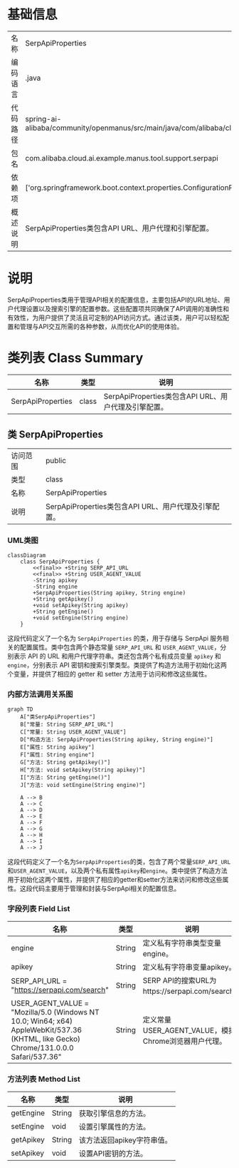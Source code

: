 # 基础信息

|      |      |
|------|------|
| 名称 | SerpApiProperties |
| 编码语言 | .java |
| 代码路径 | spring-ai-alibaba/community/openmanus/src/main/java/com/alibaba/cloud/ai/example/manus/tool/support/serpapi/SerpApiProperties.java |
| 包名 | com.alibaba.cloud.ai.example.manus.tool.support.serpapi |
| 依赖项 | ['org.springframework.boot.context.properties.ConfigurationProperties'] |
| 概述说明 | SerpApiProperties类包含API URL、用户代理和引擎配置。 |

# 说明

SerpApiProperties类用于管理API相关的配置信息，主要包括API的URL地址、用户代理设置以及搜索引擎的配置参数。这些配置项共同确保了API调用的准确性和有效性，为用户提供了灵活且可定制的API访问方式。通过该类，用户可以轻松配置和管理与API交互所需的各种参数，从而优化API的使用体验。

# 类列表 Class Summary

| 名称   | 类型  | 说明 |
|-------|------|-------------|
| SerpApiProperties | class | SerpApiProperties类包含API URL、用户代理及引擎配置。 |



## 类 SerpApiProperties

|      |      |
|------|------|
| 访问范围 | public |
| 类型 | class |
| 名称 | SerpApiProperties |
| 说明 | SerpApiProperties类包含API URL、用户代理及引擎配置。 |


### UML类图

```mermaid
classDiagram
    class SerpApiProperties {
        <<final>> +String SERP_API_URL
        <<final>> +String USER_AGENT_VALUE
        -String apikey
        -String engine
        +SerpApiProperties(String apikey, String engine)
        +String getApikey()
        +void setApikey(String apikey)
        +String getEngine()
        +void setEngine(String engine)
    }
```

这段代码定义了一个名为 `SerpApiProperties` 的类，用于存储与 SerpApi 服务相关的配置属性。类中包含两个静态常量 `SERP_API_URL` 和 `USER_AGENT_VALUE`，分别表示 API 的 URL 和用户代理字符串。类还包含两个私有成员变量 `apikey` 和 `engine`，分别表示 API 密钥和搜索引擎类型。类提供了构造方法用于初始化这两个变量，并提供了相应的 getter 和 setter 方法用于访问和修改这些属性。


### 内部方法调用关系图

```mermaid
graph TD
    A["类SerpApiProperties"]
    B["常量: String SERP_API_URL"]
    C["常量: String USER_AGENT_VALUE"]
    D["构造方法: SerpApiProperties(String apikey, String engine)"]
    E["属性: String apikey"]
    F["属性: String engine"]
    G["方法: String getApikey()"]
    H["方法: void setApikey(String apikey)"]
    I["方法: String getEngine()"]
    J["方法: void setEngine(String engine)"]

    A --> B
    A --> C
    A --> D
    A --> E
    A --> F
    A --> G
    A --> H
    A --> I
    A --> J
```

这段代码定义了一个名为`SerpApiProperties`的类，包含了两个常量`SERP_API_URL`和`USER_AGENT_VALUE`，以及两个私有属性`apikey`和`engine`。类中提供了构造方法用于初始化这两个属性，并提供了相应的getter和setter方法来访问和修改这些属性。这段代码主要用于管理和封装与SerpApi相关的配置信息。

### 字段列表 Field List

| 名称  | 类型  | 说明 |
|-------|-------|------|
| engine | String | 定义私有字符串类型变量engine。 |
| apikey | String | 定义私有字符串变量apikey。 |
| SERP_API_URL = "https://serpapi.com/search" | String | SERP API的搜索URL为https://serpapi.com/search。 |
| USER_AGENT_VALUE = "Mozilla/5.0 (Windows NT 10.0; Win64; x64) AppleWebKit/537.36 (KHTML, like Gecko) Chrome/131.0.0.0 Safari/537.36" | String | 定义常量USER_AGENT_VALUE，模拟Chrome浏览器用户代理。 |

### 方法列表 Method List

| 名称  | 类型  | 说明 |
|-------|-------|------|
| getEngine | String | 获取引擎信息的方法。 |
| setEngine | void | 设置引擎属性的方法。 |
| getApikey | String | 该方法返回apikey字符串值。 |
| setApikey | void | 设置API密钥的方法。 |




